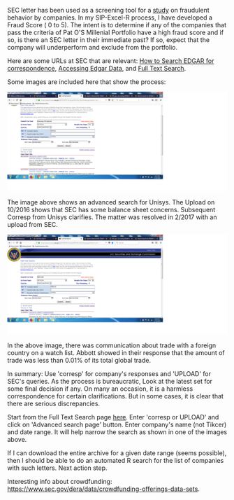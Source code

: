SEC letter has been used as a screening tool for a [study](http://web.nacva.com/JFIA/Issues/JFIA-2010-2_12.pdf) on fraudulent behavior by companies. In my SIP-Excel-R process, I have developed a Fraud Score ( 0 to 5). The intent is to determine if any of the companies that pass the criteria of Pat O'S Millenial Portfolio have a high fraud score and if so, is there an SEC letter in their immediate past? If so, expect that the company will underperform and exclude from the portfolio. 

Here are some URLs at SEC that are relevant: [How to Search EDGAR for correspondence](https://www.sec.gov/answers/edgarletters.htm), [Accessing Edgar Data](https://www.sec.gov/edgar/searchedgar/accessing-edgar-data.htm), and [Full Text Search](https://searchwww.sec.gov/EDGARFSClient/jsp/EDGAR_MainAccess.jsp?search_text=comment%20letters&isAdv=false). 

Some images are included here that show the process:

![alt text](https://github.com/iShankar/Investment-Software/blob/master/images/SEC%20Comment%20letter%20search.png)

The image above shows an advanced search for Unisys. The Upload on 10/2016 shows that SEC has some balance sheet concerns. Subsequent Corresp from Unisys clarifies. The matter was resolved in 2/2017 with an upload from SEC. 

![alt text](https://github.com/iShankar/Investment-Software/blob/master/images/SEC%20Full%20Text%20Search%20example.png)

In the above image, there was communication about trade with a foreign country on a watch list. Abbott showed in their response that the amount of trade was less than 0.01% of its total global trade. 

In summary: Use 'corresp' for company's responses and 'UPLOAD' for SEC's queries. As the process is bureaucratic, Look at the latest set for some final decision if any. On many an occasion, it is a harmless correspondence for certain clarifications. But in some cases, it is clear that there are serious discrepancies. 

Start from the Full Text Search page [here](https://searchwww.sec.gov/EDGARFSClient/jsp/EDGAR_MainAccess.jsp?search_text=comment%20letters&isAdv=false). Enter 'corresp or UPLOAD' and click on 'Advanced search page' button. Enter company's name (not Tikcer) and date range. It will help narrow the search as shown in one of the images above. 

If I can download the entire archive for a given date range (seems possible), then I should be able to do an automated R search for the list of companies with such letters. Next action step. 

Interesting info about crowdfunding: https://www.sec.gov/dera/data/crowdfunding-offerings-data-sets. 
